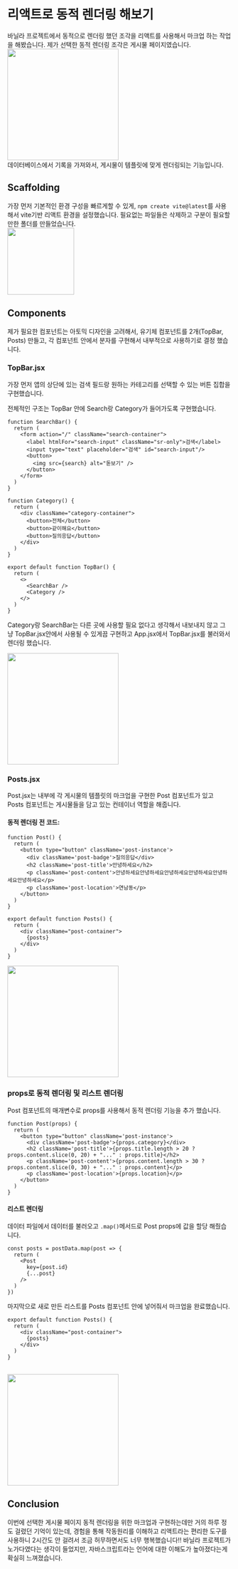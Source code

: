 # 리액트로 동적 렌더링 해보기
바닐라 프로젝트에서 동적으로 렌더링 했던 조각을 리액트를 사용해서 마크업 하는 작업을 해봤습니다.
제가 선택한 동적 렌더링 조각은 게시물 페이지였습니다. <br>
<img src="https://github.com/dldnlee/react-homework/assets/83799987/b24ed66d-99ac-41ce-bd08-dee1106ffbfc" width="250px" />
<br>
데이터베이스에서 기록을 가져와서, 게시물이 템플릿에 맞게 렌더링되는 기능입니다.


## Scaffolding
가장 먼저 기본적인 환경 구성을 빠르게할 수 있게, `npm create vite@latest`를 사용해서 vite기반 리액트 환경을 설정했습니다.
필요없는 파일들은 삭제하고 구분이 필요할 만한 폴더를 만들었습니다. <br>
<img src="https://github.com/dldnlee/react-homework/assets/83799987/9e23fd43-8db6-4c8d-8de9-5b2779426460" width="150px">


## Components
제가 필요한 컴포넌트는 아토믹 디자인을 고려해서, 유기체 컴포넌트를 2개(TopBar, Posts) 만들고, 각 컴포넌트 안에서 분자를 구현해서 내부적으로 사용하기로 결정 했습니다.

### TopBar.jsx
가장 먼저 앱의 상단에 있는 검색 필드랑 원하는 카테고리를 선택할 수 있는 버튼 집합을 구현했습니다.

전체적인 구조는 TopBar 안에 Search랑 Category가 들어가도록 구현했습니다.
```
function SearchBar() {
  return (
    <form action="/" className="search-container">
      <label htmlFor="search-input" className="sr-only">검색</label>
      <input type="text" placeholder="검색" id="search-input"/>
      <button>
        <img src={search} alt="돋보기" />
      </button>
    </form>
  )
}

function Category() {
  return (
    <div className="category-container">
      <button>전체</button>
      <button>같이해요</button>
      <button>질의응답</button>
    </div>
  )
}

export default function TopBar() {
  return (
    <>
      <SearchBar />
      <Category />
    </>
  )
}
```
Category랑 SearchBar는 다른 곳에 사용할 필요 없다고 생각해서 내보내지 않고 그냥 TopBar.jsx안에서 사용될 수 있게끔 구현하고 App.jsx에서 TopBar.jsx를 불러와서 렌더링 했습니다.

<img src="https://github.com/dldnlee/react-homework/assets/83799987/b189b5f4-3ef7-4a25-a555-70fd614897fe" width="250px">


### Posts.jsx
Post.jsx는 내부에 각 게시물의 템플릿의 마크업을 구현한 Post 컴포넌트가 있고 Posts 컴포넌트는 게시물들을 담고 있는 컨테이너 역할을 해줍니다.

#### 동적 렌더링 전 코드:
```
function Post() {
  return (
    <button type="button" className='post-instance'>
      <div className='post-badge'>질의응답</div>
      <h2 className='post-title'>안녕하세요</h2>
      <p className='post-content'>안녕하세요안녕하세요안녕하세요안녕하세요안녕하세요안녕하세요</p>
      <p className='post-location'>연남동</p>
    </button>
  )
}

export default function Posts() { 
  return (
    <div className="post-container">
      {posts}
    </div>
  )
}
```
<img src="https://github.com/dldnlee/react-homework/assets/83799987/aae38417-0f5f-48fa-a514-54b36ea4ce23" width="250px" >

### props로 동적 렌더링 및 리스트 렌더링
Post 컴포넌트의 매개변수로 props를 사용해서 동적 렌더링 기능을 추가 했습니다. 
```
function Post(props) {
  return (
    <button type="button" className='post-instance'>
      <div className='post-badge'>{props.category}</div>
      <h2 className='post-title'>{props.title.length > 20 ? props.content.slice(0, 20) + "..." : props.title}</h2>
      <p className='post-content'>{props.content.length > 30 ? props.content.slice(0, 30) + "..." : props.content}</p>
      <p className='post-location'>{props.location}</p>
    </button>
  )
}
```

#### 리스트 렌더링
데이터 파일에서 데이터를 불러오고 `.map()`메서드로 Post props에 값을 할당 해줬습니다.
```
const posts = postData.map(post => {
  return (
    <Post
      key={post.id}
      {...post}
    />
  )
})
```
마지막으로 새로 만든 리스트를 Posts 컴포넌트 안에 넣어줘서 마크업을 완료했습니다.
```
export default function Posts() { 
  return (
    <div className="post-container">
      {posts}
    </div>
  )
}
```
<br>
<img src="https://github.com/dldnlee/react-homework/assets/83799987/c9aed924-3270-45d4-8393-b6a6c90a311f" width="250px">


## Conclusion
이번에 선택한 게시물 페이지 동적 렌더링을 위한 마크업과 구현하는데만 거의 하루 정도 걸렸던 기억이 있는데, 경험을 통해 작동원리를 이해하고 리액트라는 편리한 도구를 사용하니 2시간도 안 걸려서 조금 허무하면서도 너무 행복했습니다!! 
바닐라 프로젝트가 노가다였다는 생각이 들었지만, 자바스크립트라는 언어에 대한 이해도가 높아졌다는게 확실히 느껴졌습니다.

